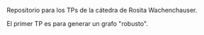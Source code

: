 Repositorio para los TPs de la cátedra de Rosita Wachenchauser.

El primer TP es para generar un grafo "robusto".
